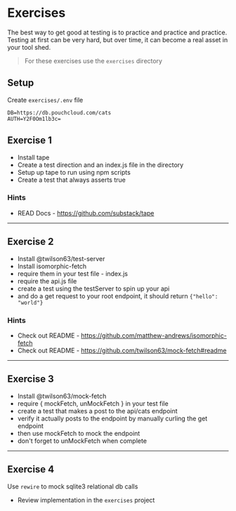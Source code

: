# Exercises

The best way to get good at testing is to practice and practice and practice. Testing at first can be very hard, but over time, it can become a real asset in your tool shed.

> For these exercises use the `exercises` directory

## Setup

Create `exercises/.env` file

```
DB=https://db.pouchcloud.com/cats
AUTH=Y2F0Om1lb3c=
```


## Exercise 1

* Install tape
* Create a test direction and an index.js file in the directory
* Setup up tape to run using npm scripts
* Create a test that always asserts true

### Hints

- READ Docs - https://github.com/substack/tape

---

## Exercise 2

* Install @twilson63/test-server
* Install isomorphic-fetch
* require them in your test file - index.js
* require the api.js file
* create a test using the testServer to spin up your api
* and do a get request to your root endpoint, it should return `{"hello": "world"}`

### Hints

- Check out README - https://github.com/matthew-andrews/isomorphic-fetch
- Check out README - https://github.com/twilson63/mock-fetch#readme


---

## Exercise 3

* Install @twilson63/mock-fetch
* require { mockFetch, unMockFetch } in your test file
* create a test that makes a post to the api/cats endpoint
* verify it actually posts to the endpoint by manually curling the get endpoint
* then use mockFetch to mock the endpoint
* don't forget to unMockFetch when complete

---

## Exercise 4

Use `rewire` to mock sqlite3 relational db calls

* Review implementation in the `exercises` project



